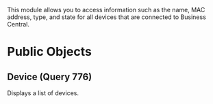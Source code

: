 This module allows you to access information such as the name, MAC address, type, and state for all devices that are connected to Business Central.
# Public Objects
## Device (Query 776)

 Displays a list of devices.
 

